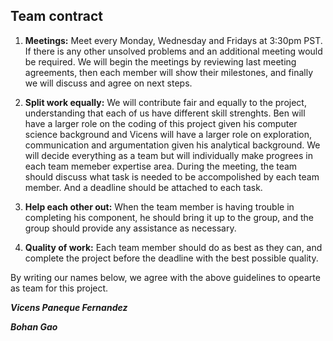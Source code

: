 ## Team contract

1. **Meetings:**
Meet every Monday, Wednesday and Fridays at 3:30pm PST. If there is any other unsolved problems and an additional meeting would be required. We will begin the meetings by reviewing last meeting agreements, then each member will show their milestones, and finally we will discuss and agree on next steps.

2. **Split work equally:**
We will contribute fair and equally to the project, understanding that each of us have different skill strenghts. Ben will have a larger role on the coding of this project given his computer science background and Vicens will have a larger role on exploration, communication and argumentation given his analytical background. We will decide everything as a team but will individually make progrees in each team memeber expertise area. During the meeting, the team should discuss what task is needed to be accompolished by each team member. And a deadline should be attached to each task.
  
3. **Help each other out:**
When the team member is having trouble in completing his component, he should bring it up to the group, and the group should provide any assistance as necessary.
​
4. **Quality of work:**
Each team member should do as best as they can, and complete the project before the deadline with the best possible quality.

By writing our names below, we agree with the above guidelines to opearte as team for this project.

***Vicens Paneque Fernandez***

***Bohan Gao***


